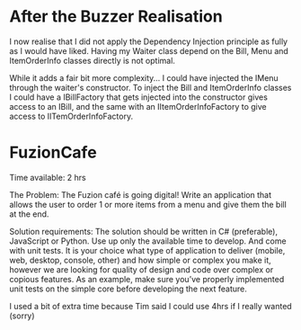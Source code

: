 # After the Buzzer Realisation
I now realise that I did not apply the Dependency Injection principle as fully as I would have liked. Having my Waiter class depend on the Bill, Menu and ItemOrderInfo classes directly is not optimal. 

While it adds a fair bit more complexity... I could have injected the IMenu through the waiter's constructor. To inject the Bill and ItemOrderInfo classes I could have a IBillFactory that gets injected into the constructor gives access to an IBill, and the same with an IItemOrderInfoFactory to give access to IITemOrderInfoFactory.

# FuzionCafe

Time available: 2 hrs

The Problem: The Fuzion café is going digital! Write an application that allows the user to order 1 or
more items from a menu and give them the bill at the end.

Solution requirements: The solution should be written in C# (preferable), JavaScript or Python. Use
up only the available time to develop. And come with unit tests.
It is your choice what type of application to deliver (mobile, web, desktop, console, other) and how
simple or complex you make it, however we are looking for quality of design and code over complex
or copious features. As an example, make sure you’ve properly implemented unit tests on the simple
core before developing the next feature. 


I used a bit of extra time because Tim said I could use 4hrs if I really wanted (sorry)
